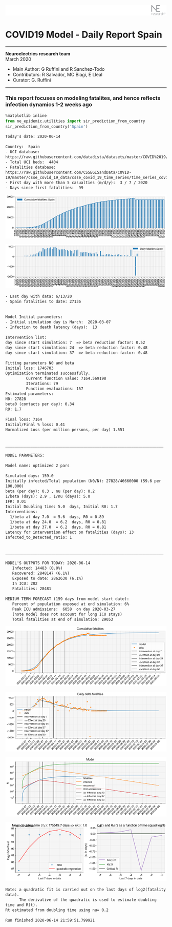 ![](./images/logo.png)
# COVID19 Model - Daily Report Spain

---

**Neuroelectrics research team**  
March 2020  
* Main Author: G Ruffini and R Sanchez-Todo  
* Contributors: R Salvador, MC Biagi, E Lleal
* Curator: G. Ruffini

---

### This report focuses on modeling fatalites, and hence reflects infection dynamics 1-2 weeks ago


```python
%matplotlib inline
from ne_epidemic.utilities import sir_prediction_from_country
sir_prediction_from_country('Spain')
```

    Today's date: 2020-06-14 
    
    Country:  Spain
    - UCI database:  https://raw.githubusercontent.com/datadista/datasets/master/COVID%2019/ccaa_camas_uci_2017.csv
    - Total UCI beds:  4404
    - Fatalities database:  https://raw.githubusercontent.com/CSSEGISandData/COVID-19/master/csse_covid_19_data/csse_covid_19_time_series/time_series_covid19_deaths_global.csv
    - First day with more than 5 casualties (m/d/y):  3 / 7 / 2020
    - Days since first fatalities:  99



![png](01%20-%20Daily_Report_Spain_files/01%20-%20Daily_Report_Spain_2_1.png)



![png](01%20-%20Daily_Report_Spain_files/01%20-%20Daily_Report_Spain_2_2.png)


    - Last day with data: 6/13/20
    - Spain fatalities to date: 27136
     
    
    Model Initial parameters:
    - Initial simulation day is March:  2020-03-07
    - Infection to death latency (days):  13
    
    Intervention list:
    day since start simulation: 7  => beta reduction factor: 0.52
    day since start simulation: 24  => beta reduction factor: 0.48
    day since start simulation: 37  => beta reduction factor: 0.48
    
    Fitting parameters N0 and beta
    Initial loss: 1746703
    Optimization terminated successfully.
             Current function value: 7164.569198
             Iterations: 79
             Function evaluations: 157
    Estimated parameters:
    N0: 27828
    beta0 (contacts per day): 0.34
    R0: 1.7
    
    Final loss: 7164
    Initial/Final % loss: 0.41
    Normalized Loss (per million persons, per day) 1.551 
    
    
    _____________________________________________________________________
     
    MODEL PARAMETERS:
    
    Model name: optimized 2 pars
    
    Simulated days: 159.0
    Initially infected/Total population (N0/N): 27828/46660000 (59.6 per 100,000)
    beta (per day): 0.3 , nu (per day): 0.2
    1/beta (days): 2.9 , 1/nu (days): 5.0
    IFR: 0.01
    Initial Doubling time: 5.0  days, Initial R0: 1.7
    Interventions:
      1/beta at day 7.0  = 5.6  days, R0 = 0.89
      1/beta at day 24.0  = 6.2  days, R0 = 0.81
      1/beta at day 37.0  = 6.2  days, R0 = 0.81
    Latency for intervention effect on fatalities (days): 13
    Infected_to_Detected_ratio: 1
    
    
    _____________________________________________________________________
    
    MODEL'S OUTPUTS FOR TODAY: 2020-06-14
       Infected: 14483 (0.0%)
       Recovered: 2848147 (6.1%)
       Exposed to date: 2862630 (6.1%)
       In ICU: 202
       Fatalities: 28481
     
    MEDIUM TERM FORECAST (159 days from model start date): 
       Percent of population exposed at end simulation: 6%
       Peak ICU admissions:  6058  on day 2020-03-27
       (note model does not account for long ICU stays)
       Total fatalities at end of simulation: 29053



![png](01%20-%20Daily_Report_Spain_files/01%20-%20Daily_Report_Spain_2_4.png)



![png](01%20-%20Daily_Report_Spain_files/01%20-%20Daily_Report_Spain_2_5.png)



![png](01%20-%20Daily_Report_Spain_files/01%20-%20Daily_Report_Spain_2_6.png)


     



![png](01%20-%20Daily_Report_Spain_files/01%20-%20Daily_Report_Spain_2_8.png)


    Note: a quadratic fit is carried out on the last days of log2(fatality data).
          The derivative of the quadratic is used to estimate doubling time and R(t).
    Rt estimated from doubling time using nu= 0.2
    
    Run finished 2020-06-14 21:59:51.799921

